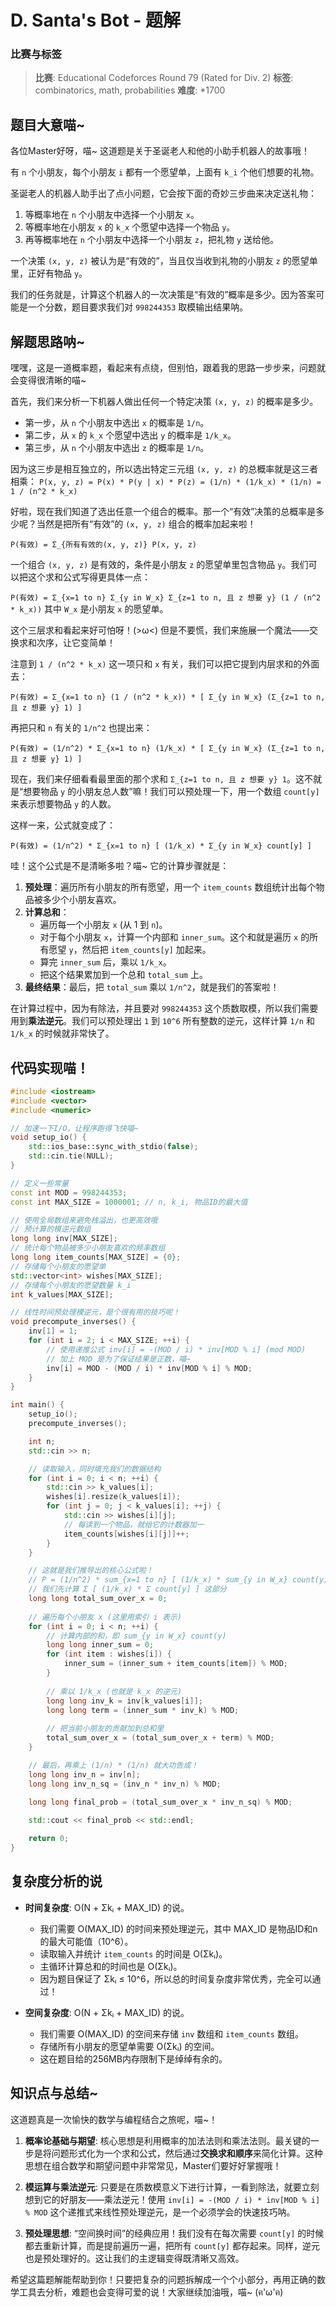 # D. Santa's Bot - 题解

### 比赛与标签
> **比赛**: Educational Codeforces Round 79 (Rated for Div. 2)
> **标签**: combinatorics, math, probabilities
> **难度**: *1700

## 题目大意喵~
各位Master好呀，喵~ 这道题是关于圣诞老人和他的小助手机器人的故事哦！

有 `n` 个小朋友，每个小朋友 `i` 都有一个愿望单，上面有 `k_i` 个他们想要的礼物。

圣诞老人的机器人助手出了点小问题，它会按下面的奇妙三步曲来决定送礼物：
1.  等概率地在 `n` 个小朋友中选择一个小朋友 `x`。
2.  等概率地在小朋友 `x` 的 `k_x` 个愿望中选择一个物品 `y`。
3.  再等概率地在 `n` 个小朋友中选择一个小朋友 `z`，把礼物 `y` 送给他。

一个决策 `(x, y, z)` 被认为是“有效的”，当且仅当收到礼物的小朋友 `z` 的愿望单里，正好有物品 `y`。

我们的任务就是，计算这个机器人的一次决策是“有效的”概率是多少。因为答案可能是一个分数，题目要求我们对 `998244353` 取模输出结果呐。

## 解题思路呐~
嘿嘿，这是一道概率题，看起来有点绕，但别怕，跟着我的思路一步步来，问题就会变得很清晰的喵~

首先，我们来分析一下机器人做出任何一个特定决策 `(x, y, z)` 的概率是多少。
- 第一步，从 `n` 个小朋友中选出 `x` 的概率是 `1/n`。
- 第二步，从 `x` 的 `k_x` 个愿望中选出 `y` 的概率是 `1/k_x`。
- 第三步，从 `n` 个小朋友中选出 `z` 的概率是 `1/n`。

因为这三步是相互独立的，所以选出特定三元组 `(x, y, z)` 的总概率就是这三者相乘：
`P(x, y, z) = P(x) * P(y | x) * P(z) = (1/n) * (1/k_x) * (1/n) = 1 / (n^2 * k_x)`

好啦，现在我们知道了选出任意一个组合的概率。那一个“有效”决策的总概率是多少呢？当然是把所有“有效”的 `(x, y, z)` 组合的概率加起来啦！

`P(有效) = Σ_{所有有效的(x, y, z)} P(x, y, z)`

一个组合 `(x, y, z)` 是有效的，条件是小朋友 `z` 的愿望单里包含物品 `y`。我们可以把这个求和公式写得更具体一点：

`P(有效) = Σ_{x=1 to n} Σ_{y in W_x} Σ_{z=1 to n, 且 z 想要 y} (1 / (n^2 * k_x))`
其中 `W_x` 是小朋友 `x` 的愿望单。

这个三层求和看起来好可怕呀！(>ω<) 但是不要慌，我们来施展一个魔法——交换求和次序，让它变简单！

注意到 `1 / (n^2 * k_x)` 这一项只和 `x` 有关，我们可以把它提到内层求和的外面去：

`P(有效) = Σ_{x=1 to n} (1 / (n^2 * k_x)) * [ Σ_{y in W_x} (Σ_{z=1 to n, 且 z 想要 y} 1) ]`

再把只和 `n` 有关的 `1/n^2` 也提出来：

`P(有效) = (1/n^2) * Σ_{x=1 to n} (1/k_x) * [ Σ_{y in W_x} (Σ_{z=1 to n, 且 z 想要 y} 1) ]`

现在，我们来仔细看看最里面的那个求和 `Σ_{z=1 to n, 且 z 想要 y} 1`。这不就是“想要物品 `y` 的小朋友总人数”嘛！我们可以预处理一下，用一个数组 `count[y]` 来表示想要物品 `y` 的人数。

这样一来，公式就变成了：

`P(有效) = (1/n^2) * Σ_{x=1 to n} [ (1/k_x) * Σ_{y in W_x} count[y] ]`

哇！这个公式是不是清晰多啦？喵~ 它的计算步骤就是：
1.  **预处理**：遍历所有小朋友的所有愿望，用一个 `item_counts` 数组统计出每个物品被多少个小朋友喜欢。
2.  **计算总和**：
    - 遍历每一个小朋友 `x` (从 1 到 `n`)。
    - 对于每个小朋友 `x`，计算一个内部和 `inner_sum`。这个和就是遍历 `x` 的所有愿望 `y`，然后把 `item_counts[y]` 加起来。
    - 算完 `inner_sum` 后，乘以 `1/k_x`。
    - 把这个结果累加到一个总和 `total_sum` 上。
3.  **最终结果**：最后，把 `total_sum` 乘以 `1/n^2`，就是我们的答案啦！

在计算过程中，因为有除法，并且要对 `998244353` 这个质数取模，所以我们需要用到**乘法逆元**。我们可以预处理出 `1` 到 `10^6` 所有整数的逆元，这样计算 `1/n` 和 `1/k_x` 的时候就非常快了。

## 代码实现喵！
```cpp
#include <iostream>
#include <vector>
#include <numeric>

// 加速一下I/O，让程序跑得飞快喵~
void setup_io() {
    std::ios_base::sync_with_stdio(false);
    std::cin.tie(NULL);
}

// 定义一些常量
const int MOD = 998244353;
const int MAX_SIZE = 1000001; // n, k_i, 物品ID的最大值

// 使用全局数组来避免栈溢出，也更高效哦
// 预计算的模逆元数组
long long inv[MAX_SIZE];
// 统计每个物品被多少小朋友喜欢的频率数组
long long item_counts[MAX_SIZE] = {0};
// 存储每个小朋友的愿望单
std::vector<int> wishes[MAX_SIZE];
// 存储每个小朋友的愿望数量 k_i
int k_values[MAX_SIZE];

// 线性时间预处理模逆元，是个很有用的技巧呢！
void precompute_inverses() {
    inv[1] = 1;
    for (int i = 2; i < MAX_SIZE; ++i) {
        // 使用递推公式 inv[i] = -(MOD / i) * inv[MOD % i] (mod MOD)
        // 加上 MOD 是为了保证结果是正数，喵~
        inv[i] = MOD - (MOD / i) * inv[MOD % i] % MOD;
    }
}

int main() {
    setup_io();
    precompute_inverses();

    int n;
    std::cin >> n;

    // 读取输入，同时填充我们的数据结构
    for (int i = 0; i < n; ++i) {
        std::cin >> k_values[i];
        wishes[i].resize(k_values[i]);
        for (int j = 0; j < k_values[i]; ++j) {
            std::cin >> wishes[i][j];
            // 每读到一个物品，就给它的计数器加一
            item_counts[wishes[i][j]]++;
        }
    }

    // 这就是我们推导出的核心公式啦！
    // P = (1/n^2) * sum_{x=1 to n} [ (1/k_x) * sum_{y in W_x} count(y) ]
    // 我们先计算 Σ [ (1/k_x) * Σ count[y] ] 这部分
    long long total_sum_over_x = 0;
    
    // 遍历每个小朋友 x (这里用索引 i 表示)
    for (int i = 0; i < n; ++i) {
        // 计算内部的和，即 sum_{y in W_x} count(y)
        long long inner_sum = 0;
        for (int item : wishes[i]) {
            inner_sum = (inner_sum + item_counts[item]) % MOD;
        }
        
        // 乘以 1/k_x (也就是 k_x 的逆元)
        long long inv_k = inv[k_values[i]];
        long long term = (inner_sum * inv_k) % MOD;
        
        // 把当前小朋友的贡献加到总和里
        total_sum_over_x = (total_sum_over_x + term) % MOD;
    }

    // 最后，再乘上 (1/n) * (1/n) 就大功告成！
    long long inv_n = inv[n];
    long long inv_n_sq = (inv_n * inv_n) % MOD;

    long long final_prob = (total_sum_over_x * inv_n_sq) % MOD;
    
    std::cout << final_prob << std::endl;

    return 0;
}
```

## 复杂度分析的说
- **时间复杂度**: O(N + Σkᵢ + MAX_ID) 的说。
  - 我们需要 O(MAX_ID) 的时间来预处理逆元，其中 MAX_ID 是物品ID和n的最大可能值（10^6）。
  - 读取输入并统计 `item_counts` 的时间是 O(Σkᵢ)。
  - 主循环计算总和的时间也是 O(Σkᵢ)。
  - 因为题目保证了 Σkᵢ ≤ 10^6，所以总的时间复杂度非常优秀，完全可以通过！

- **空间复杂度**: O(N + Σkᵢ + MAX_ID) 的说。
  - 我们需要 O(MAX_ID) 的空间来存储 `inv` 数组和 `item_counts` 数组。
  - 存储所有小朋友的愿望单需要 O(Σkᵢ) 的空间。
  - 这在题目给的256MB内存限制下是绰绰有余的。

## 知识点与总结~
这道题真是一次愉快的数学与编程结合之旅呢，喵~！

1.  **概率论基础与期望**: 核心思想是利用概率的加法法则和乘法法则。最关键的一步是将问题形式化为一个求和公式，然后通过**交换求和顺序**来简化计算。这种思想在组合数学和期望问题中非常常见，Master们要好好掌握哦！

2.  **模运算与乘法逆元**: 只要是在质数模意义下进行计算，一看到除法，就要立刻想到它的好朋友——乘法逆元！使用 `inv[i] = -(MOD / i) * inv[MOD % i] % MOD` 这个递推式来线性预处理逆元，是一个必须学会的快速技巧呐。

3.  **预处理思想**: “空间换时间”的经典应用！我们没有在每次需要 `count[y]` 的时候都去重新计算，而是提前遍历一遍，把所有 `count[y]` 都存起来。同样，逆元也是预处理好的。这让我们的主逻辑变得既清晰又高效。

希望这篇题解能帮助到你！只要把复杂的问题拆解成一个个小部分，再用正确的数学工具去分析，难题也会变得可爱的说！大家继续加油哦，喵~ (ฅ'ω'ฅ)